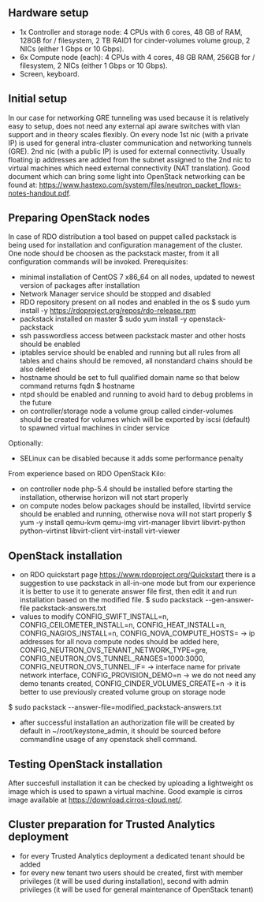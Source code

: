 ## Hardware setup
* 1x Controller and storage node: 4 CPUs with 6 cores, 48 GB of RAM, 128GB for / filesystem, 2 TB RAID1 for cinder-volumes volume group, 2 NICs (either 1 Gbps or 10 Gbps).
* 6x Compute node (each): 4 CPUs with 4 cores, 48 GB RAM, 256GB for / filesystem, 2 NICs (either 1 Gbps or 10 Gbps).
* Screen, keyboard.

## Initial setup 
In our case for networking GRE tunneling was used because it is relatively easy to setup, does not need any external api aware switches with vlan support and in theory scales flexibly.
On every node 1st nic (with a private IP) is used for general intra-cluster communication and networking tunnels (GRE). 2nd nic (with a public IP) is used for external connectivity. Usually floating ip addresses are added from the subnet assigned to the 2nd nic to virtual machines which need external connectivity (NAT translation).
Good document which can bring some light into OpenStack networking can be found at: https://www.hastexo.com/system/files/neutron_packet_flows-notes-handout.pdf.

## Preparing OpenStack nodes
In case of RDO distribution a tool based on puppet called packstack is being used for installation and configuration management of the cluster. One node should be choosen as the packstack master, from it all configuration commands will be invoked.
Prerequisites:
* minimal installation of CentOS 7 x86_64 on all nodes, updated to newest version of packages after installation
* Network Manager service should be stopped and disabled
* RDO repository present on all nodes and enabled in the os
$ sudo yum install -y https://rdoproject.org/repos/rdo-release.rpm
* packstack installed on master
$ sudo yum install -y openstack-packstack
* ssh passwordless access between packstack master and other hosts should be enabled
* iptables service should be enabled and running but all rules from all tables and chains should be removed, all nonstandard chains should be also deleted
* hostname should be set to full qualified domain name so that below command returns fqdn
$ hostname
* ntpd should be enabled and running to avoid hard to debug problems in the future
* on controller/storage node a volume group called cinder-volumes should be created for volumes which will be exported by iscsi (default) to spawned virtual machines in cinder service

Optionally:
* SELinux can be disabled because it adds some performance penalty

From experience based on RDO OpenStack Kilo:
* on controller node php-5.4 should be installed before starting the installation, otherwise horizon will not start properly
* on compute nodes below packages should be installed, libvirtd service should be enabled and running, otherwise nova will not start properly
$ yum -y install qemu-kvm qemu-img virt-manager libvirt libvirt-python python-virtinst libvirt-client virt-install virt-viewer

## OpenStack installation
* on RDO quickstart page https://www.rdoproject.org/Quickstart there is a suggestion to use packstack in all-in-one mode but from our experience it is better to use it to generate answer file first, then edit it and run installation based on the modified file.
$ sudo packstack --gen-answer-file packstack-answers.txt
* values to modify
CONFIG_SWIFT_INSTALL=n, CONFIG_CEILOMETER_INSTALL=n, CONFIG_HEAT_INSTALL=n, CONFIG_NAGIOS_INSTALL=n, CONFIG_NOVA_COMPUTE_HOSTS= -> ip addresses for all nova compute nodes should be added here, CONFIG_NEUTRON_OVS_TENANT_NETWORK_TYPE=gre, CONFIG_NEUTRON_OVS_TUNNEL_RANGES=1000:3000, CONFIG_NEUTRON_OVS_TUNNEL_IF= -> interface name for private network interface, CONFIG_PROVISION_DEMO=n -> we do not need any demo tenants created, CONFIG_CINDER_VOLUMES_CREATE=n -> it is better to use previously created volume group on storage node

$ sudo packstack --answer-file=modified_packstack-answers.txt
* after successful installation an authorization file will be created by default in ~/root/keystone_admin, it should be sourced before commandline usage of any openstack shell command.

## Testing OpenStack installation
After succesfull installation it can be checked by uploading a lightweight os image which is used to spawn a virtual machine. Good example is cirros image available at https://download.cirros-cloud.net/.

## Cluster preparation for Trusted Analytics deployment
* for every Trusted Analytics deployment a dedicated tenant should be added
* for every new tenant two users should be created, first with member privileges (it will be used during installation), second with admin privileges (it will be used for general maintenance of OpenStack tenant)